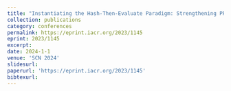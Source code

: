 ```yaml
---
title: "Instantiating the Hash-Then-Evaluate Paradigm: Strengthening PRFs, PCFs, and OPRFs"
collection: publications
category: conferences
permalink: https://eprint.iacr.org/2023/1145
eprint: 2023/1145
excerpt:
date: 2024-1-1
venue: 'SCN 2024'
slidesurl:
paperurl: 'https://eprint.iacr.org/2023/1145'
bibtexurl:
---
```

